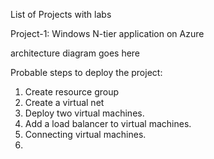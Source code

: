 List of Projects with labs

Project-1: Windows N-tier application on Azure

architecture diagram goes here

Probable steps to deploy the project:

1. Create resource group
2. Create a virtual net
2. Deploy two virtual machines.
3. Add a load balancer to virtual machines.
4. Connecting virtual machines.
5. 
